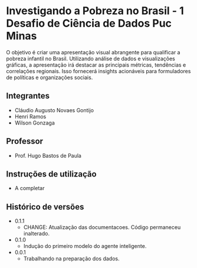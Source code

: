 # Investigando a Pobreza no Brasil - 1 Desafio de Ciência de Dados Puc Minas

O objetivo é criar uma apresentação visual abrangente para qualificar a pobreza infantil no Brasil. Utilizando análise de dados e visualizações gráficas, a apresentação irá destacar as principais métricas, tendências e correlações regionais. Isso fornecerá insights acionáveis para formuladores de políticas e organizações sociais.

## Integrantes

* Cláudio Augusto Novaes Gontijo
* Henri Ramos
* Wilson Gonzaga

## Professor

* Prof. Hugo Bastos de Paula

## Instruções de utilização

- A completar

## Histórico de versões

* 0.1.1
    * CHANGE: Atualização das documentacoes. Código permaneceu inalterado.
* 0.1.0
    * Indução do primeiro modelo do agente inteligente.
* 0.0.1
    * Trabalhando na preparação dos dados.
